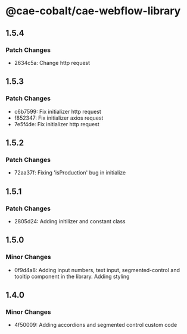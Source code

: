 # @cae-cobalt/cae-webflow-library

## 1.5.4

### Patch Changes

- 2634c5a: Change http request

## 1.5.3

### Patch Changes

- c6b7599: Fix initializer http request
- f852347: Fix initializer axios request
- 7e5f4de: Fix initializer http request

## 1.5.2

### Patch Changes

- 72aa37f: Fixing 'isProduction' bug in initialize

## 1.5.1

### Patch Changes

- 2805d24: Adding initilizer and constant class

## 1.5.0

### Minor Changes

- 0f9d4a8: Adding input numbers, text input, segmented-control and tooltip component in the library. Adding styling

## 1.4.0

### Minor Changes

- 4f50009: Adding accordions and segmented control custom code
